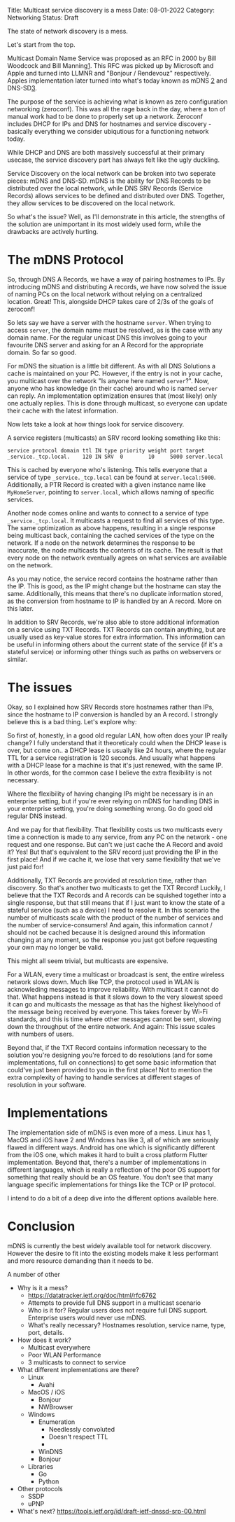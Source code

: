 Title: Multicast service discovery is a mess
Date: 08-01-2022
Category: Networking
Status: Draft

The state of network discovery is a mess.

Let's start from the top.

Multicast Domain Name Service was proposed as an RFC in 2000 by Bill Woodcock and Bill Manning[1]. This RFC was picked up by Microsoft and Apple and turned into LLMNR and "Bonjour / Rendevouz" respectively. Apples implementation later turned into what's today known as mDNS [2] and DNS-SD[3].

The purpose of the service is achieving what is known as zero configuration networking (zeroconf). This was all the rage back in the day, where a ton of manual work had to be done to properly set up a network. Zeroconf includes DHCP for IPs and DNS for hostnames and service discovery - basically everything we consider ubiqutious for a functioning network today.

While DHCP and DNS are both massively successful at their primary usecase, the service discovery part has always felt like the ugly duckling. 

Service Discovery on the local network can be broken into two seperate pieces: mDNS and DNS-SD. mDNS is the ability for DNS Records to be distributed over the local network, while DNS SRV Records (Service Records) allows services to be defined and distributed over DNS. Together, they allow services to be discovered on the local network.

So what's the issue? Well, as I'll demonstrate in this article, the strengths of the solution are unimportant in its most widely used form, while the drawbacks are actively hurting.

# The mDNS Protocol

So, through DNS A Records, we have a way of pairing hostnames to IPs. By introducing mDNS and distributing A records, we have now solved the issue of naming PCs on the local network without relying on a centralized location. Great! This, alongside DHCP takes care of 2/3s of the goals of zeroconf!

So lets say we have a server with the hostname `server`. When trying to access `server`, the domain name must be resolved, as is the case with any domain name. For the regular unicast DNS this involves going to your favourite DNS server and asking for an A Record for the appropriate domain. So far so good.

For mDNS the situation is a little bit different. As with all DNS Solutions a cache is maintained on your PC. However, if the entry is not in your cache, you multicast over the network "Is anyone here named `server`?". Now, anyone who has knowledge (in their cache) around who is named `server` can reply. An implementation optimization ensures that (most likely) only one actually replies. This is done through multicast, so everyone can update their cache with the latest information.

Now lets take a look at how things look for service discovery.

A service registers (multicasts) an SRV record looking something like this:

```
service protocol domain ttl IN type priority weight port target
_service._tcp.local.    120 IN SRV  0        10     5000 server.local
```

This is cached by everyone who's listening. This tells everyone that a service of type `_service._tcp.local` can be found at `server.local:5000`. Additionally, a PTR Record is created with a given instance name like `MyHomeServer`, pointing to `server.local`, which allows naming of specific services.

Another node comes online and wants to connect to a service of type `_service._tcp.local`. It multicasts a request to find all services of this type. The same optimization as above happens, resulting in a single response being multicast back, containing the cached services of the type on the network. If a node on the network determines the response to be inaccurate, the node multicasts the contents of its cache. The result is that every node on the network eventually agrees on what services are available on the network.

As you may notice, the service record contains the hostname rather than the IP. This is good, as the IP might change but the hostname can stay the same. Additionally, this means that there's no duplicate information stored, as the conversion from hostname to IP is handled by an A record. More on this later.

In addition to SRV Records, we're also able to store additional information on a service using TXT Records. TXT Records can contain anything, but are usually used as key-value stores for extra information. This information can be useful in informing others about the current state of the service (if it's a stateful service) or informing other things such as paths on webservers or similar.

# The issues

Okay, so I explained how SRV Records store hostnames rather than IPs, since the hostname to IP conversion is handled by an A record. I strongly believe this is a bad thing. Let's explore why:

So first of, honestly, in a good old regular LAN, how often does your IP really change? I fully understand that it theoreticaly could when the DHCP lease is over, but come on.. a DHCP lease is usually like 24 hours, where the regular TTL for a service registration is 120 seconds. And usually what happens with a DHCP lease for a machine is that it's just renewed, with the same IP. In other words, for the common case I believe the extra flexibility is not necessary.

Where the flexibility of having changing IPs might be necessary is in an enterprise setting, but if you're ever relying on mDNS for handling DNS in your enterprise setting, you're doing something wrong. Go do good old regular DNS instead.

And we pay for that flexibility. That flexibility costs us two multicasts every time a connection is made to any service, from any PC on the network - one request and one response. But can't we just cache the A Record and avoid it? Yes! But that's equivalent to the SRV record just providing the IP in the first place! And if we cache it, we lose that very same flexibility that we've just paid for!

Additionally, TXT Records are provided at resolution time, rather than discovery. So that's another two multicasts to get the TXT Record! Luckily, I believe that the TXT Records and A records can be squished together into a single response, but that still means that if I just want to know the state of a stateful service (such as a device) I need to resolve it. In this scenario the number of multicasts scale with the product of the number of services and the number of service-consumers! And again, this information cannot / should not be cached because it is designed around this information changing at any moment, so the response you just got before requesting your own may no longer be valid.

This might all seem trivial, but multicasts are expensive.

For a WLAN, every time a multicast or broadcast is sent, the entire wireless network slows down. Much like TCP, the protocol used in WLAN is acknowleding messages to improve reliability. With multicast it cannot do that. What happens instead is that it slows down to the very slowest speed it can go and multicasts the message as that has the highest likelyhood of the message being received by everyone. This takes forever by Wi-Fi standards, and this is time where other messages cannot be sent, slowing down the throughput of the entire network. And again: This issue scales with numbers of users. 

Beyond that, if the TXT Record contains information necessary to the solution you're designing you're forced to do resolutions (and for some implementations, full on connections) to get some basic information that could've just been provided to you in the first place! Not to mention the extra complexity of having to handle services at different stages of resolution in your software.

# Implementations

The implementation side of mDNS is even more of a mess. Linux has 1, MacOS and iOS have 2 and Windows has like 3, all of which are seriously flawed in different ways. Android has one which is significantly different from the iOS one, which makes it hard to built a cross platform Flutter implementation. Beyond that, there's a number of implementations in different languages, which is really a reflection of the poor OS support for something that really should be an OS feature. You don't see that many language specific implementations for things like the TCP or IP protocol.

I intend to do a bit of a deep dive into the different options available here.

# Conclusion

mDNS is currently the best widely available tool for network discovery. However the desire to fit into the existing models make it less performant and more resource demanding than it needs to be.

A number of other 



- Why is it a mess?
  - https://datatracker.ietf.org/doc/html/rfc6762
  - Attempts to provide full DNS support in a multicast scenario
  - Who is it for? Regular users does not require full DNS support. Enterprise users would never use mDNS.
  - What's really necessary? Hostnames resolution, service name, type, port, details.
- How does it work?
  - Multicast everywhere
  - Poor WLAN Performance
  - 3 multicasts to connect to service
- What different implementations are there?
  - Linux
    - Avahi
  - MacOS / iOS
    - Bonjour
    - NWBrowser
  - Windows
    - Enumeration
      - Needlessly convoluted
      - Doesn't respect TTL
      - 
    - WinDNS
    - Bonjour
  - Libraries
    - Go
    - Python
- Other protocols
  - SSDP
  - uPNP
- What's next?
https://tools.ietf.org/id/draft-ietf-dnssd-srp-00.html

[1]: https://datatracker.ietf.org/doc/html/draft-manning-dnsext-mdns-00.txt
[2]: https://datatracker.ietf.org/doc/html/rfc6762
[3]: https://datatracker.ietf.org/doc/html/rfc6763